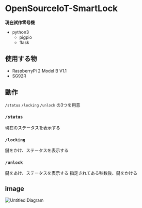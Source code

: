 # OpenSourceIoT-SmartLock
**現在試作零号機**
- python3
    + pigpio
    + flask

## 使用する物
- RaspberryPi 2 Model B V1.1
- SG92R

## 動作
`/status` `/locking` `/unlock` の3つを用意


### `/status`
現在のステータスを表示する

### `/locking`
鍵をかけ、ステータスを表示する

### `/unlock`
鍵をあけ、ステータスを表示する
指定されてある秒数後、鍵をかける

## image
![Untitled Diagram](https://user-images.githubusercontent.com/19991619/97961693-203e1800-1df7-11eb-9c40-95071fd7e8a4.jpg)
